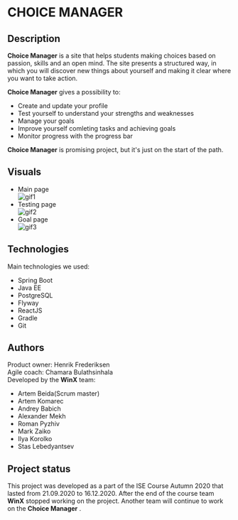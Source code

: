 # CHOICE MANAGER
## Description
**Choice Manager** is a site that helps students making choices based on passion, skills and an open mind. The site presents a structured way, in which you will discover new things about yourself and making it clear where you want to take action.  

**Choice Manager** gives a possibility to:  

- Create and update your profile
- Test yourself to understand your strengths and weaknesses
- Manage your goals
- Improve yourself comleting tasks and achieving goals
- Monitor progress with the progress bar  

**Choice Manager** is promising project, but it's just on the start of the path.  

## Visuals  

- Main page  
![gif1](https://i.postimg.cc/6pGZrNF2/ezgif-com-gif-maker-7.gif)  
- Testing page  
![gif2](https://i.postimg.cc/0jYKDVHF/ezgif-com-gif-maker-3.gif)
- Goal page  
![gif3](https://i.postimg.cc/k4cB526P/ezgif-com-gif-maker-5.gif)

## Technologies
Main technologies we used:  

- Spring Boot
- Java EE
- PostgreSQL
- Flyway
- ReactJS
- Gradle
- Git

## Authors
Product owner: Henrik Frederiksen  
Agile coach: Chamara Bulathsinhala  
Developed by the **WinX** team:

- Artem Beida(Scrum master)
- Artem Komarec
- Andrey Babich
- Alexander Mekh
- Roman Pyzhiv
- Mark Zaiko
- Ilya Korolko
- Stas Lebedyantsev

## Project status
This project was developed as a part of the ISE Course Autumn 2020 that lasted from 21.09.2020 to 16.12.2020. After the end of the course team **WinX** stopped working on the project. Another team will continue to work on the  **Choice Manager** .
